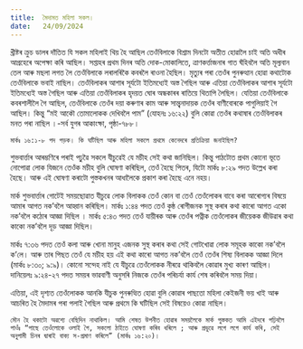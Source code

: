 ```yaml
---
title:  মৈদামত মহিলা সকল।
date:   24/09/2024
---
```


খ্ৰীষ্টৰ ক্ৰুচ ডালৰ দাঁতিত যি সকল মহিলাই থিয় হৈ আছিল তেওঁবিলাকে বিশ্ৰাম দিনটো অতীত হোৱালৈ চাই অতি অধীৰ আগ্ৰহেৰে অপেক্ষা কৰি আছিল। সপ্তাহৰ প্ৰথম দিনৰ অতি দোক-মোকালিতে, ত্ৰাণকৰ্ত্তাজনাৰ গাত ঘঁহিবলৈ অতি মূল্যবান তেল আৰু মছলা লগত লৈ তেওঁবিলাকে লৰালৰিকৈ কবৰলৈ ৰাওনা হৈছিল। মৃত্যুৰ পৰা তেওঁৰ পুনৰুত্থান হোৱা কথাটোক তেওঁবিলাকে ভবাই নাছিল। তেওঁবিলাকৰ আশাৰ সূৰ্যটো ইতিমধ্যেই অস্ত গৈছিল আৰু এতিয়া তেওঁবিলাকৰ আশাৰ সূৰ্যটো ইতিমধ্যেই অস্ত গৈছিল আৰু এতিয়া তেওঁবিলাকৰ হৃদয়ত ঘোৰ অন্ধকাৰৰ ৰাতিয়ে থিতাপি লৈছিল। যেতিয়া তেওঁবিলাকে কবৰশালীলৈ গৈ আছিল, তেওঁবিলাকে তেওঁৰ দয়া কৰুণাৰ কাম আৰু সান্ত্বনাদায়ক তেওঁৰ বাণীবোৰকে পাগুলিয়াই গৈ আছিল। কিন্তু “মই আকৌ তোমালোকক দেখিবলৈ পাম” (যোহনঃ ১৬:২২) বুলি কোৱা তেওঁৰ কথাষাৰ তেওঁবিলাকৰ মনত পৰা নাছিল ।-সৰ্ব যুগৰ আকাংক্ষা, পৃষ্ঠা-৭৮৮।

`মাৰ্কঃ ১৬:১-৮ পদ পড়ক। কি ঘটিছিল আৰু মহিলা সকলে প্ৰথমে কেনেদৰে প্ৰতিক্ৰিয়া জনাইছিল?`

শুভবাৰ্ত্তাৰ আৰম্ভণিৰে পৰাই পঢ়ুৱৈ সকলে যীচুৱেই যে মচীহ সেই কথা জানিছিল। কিন্তু পাঠটোত প্ৰথম কোনো ভূতে নোপোৱা লোক যিজনে তেওঁক মচীহ বুলি ঘোষণা কৰিছিল, তেওঁ হৈছে পিতৰ, যিটো মাৰ্কঃ ৮:২৯ পদত উল্লেখ কৰা হৈছে। আৰু এই ঘোষণা কৰাটো পুস্তকখনৰ আধালৈকে প্ৰকাশ কৰা হৈছে এনে নহয়।

মাৰ্ক শুভবাৰ্ত্তাৰ গোটেই সময়ছোৱাত যীচুৱে লোক বিলাকক তেওঁ কোন বা তেওঁ তেওঁলোকৰ বাবে কৰা আৰোগ্যৰ বিষয়ে আমাৰ আগত নক’বলৈ আহ্বান কৰিছিল। মাৰ্কঃ ১:৪৪ পদত তেওঁ কুষ্ঠ ৰোগীজনক সুস্থ কৰাৰ কথা কাৰো আগত একো নক’বলৈ কঠোৰ আজ্ঞা দিছিল । মাৰ্কঃ ৫:৪৩ পদত তেওঁ যায়ীৰক আৰু তেওঁৰ পত্নীক তেওঁলোকৰ জীয়েকক জীউৱাৰ কথা কাকো নক’বলৈ দৃড় আজ্ঞা দিছিল।

মাৰ্কঃ ৭:৩৬ পদত তেওঁ কলা আৰু খোনা মানুহ এজনক সুস্থ কৰাৰ কথা সেই গোটখোৱা লোক সমূহক কাকো নক’বলৈ ক’লে। আৰু তাৰ পিছত তেওঁ যে মচীহ হয় এই কথা কাৰো আগত নক’বলৈ তেওঁ তেওঁৰ শিষ্য বিলাকক আজ্ঞা দিলে (মাৰ্কঃ ৮:৩০; ৯:৯)। কোনো সন্দেহ নাই যে যীচুৱে তেওঁলোকক নীৰৱে থাকিবলৈ কোৱাৰ মুখ্য কাৰণ আছিল। দানিয়েলঃ ৯:২৪-২৭ পদত সময়ৰ ভাৱবাণী অনুসৰি নিজকে তেওঁৰ পৰিচৰ্যা কাৰ্য শেষ কৰিবলৈ সময় দিয়া।

এতিয়া, এই দৃশ্যত তেওঁলোকক আনকি যীচুক পুনৰুত্থিত হোৱা বুলি কোৱাৰ পাছতো মহিলা কেইজনী ভয় খাই আৰু আচৰিত হৈ মৈদামৰ পৰা পলাই গৈছিল আৰু প্ৰথমে কি ঘটিছিল সেই বিষয়েও কোৱা নাছিল।

`মৌন হৈ থকাটো অৱশ্যে বেছিদিন নাথাকিল। আমি শেষত উপনীত হোৱাৰ সময়লৈকে মাৰ্ক পুস্তকত আমি এইদৰে পঢ়িবলৈ পাওঁঃ “পাছে তেওঁলোকে ওলাই গৈ, সকলো ঠাইতে ঘোষণা কৰিব ধৰিলে ; আৰু প্ৰভুৱে লগে লগে কাৰ্য কৰি, সেই অনুগামী চিনৰ দ্বাৰাই বাক্য স-প্ৰমাণ কৰিলে” (মাৰ্কঃ ১৬:২০)।`